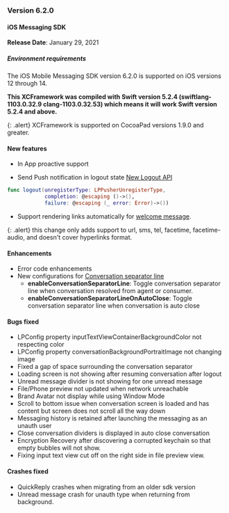 ### Version 6.2.0
#### iOS Messaging SDK

**Release Date**: January 29, 2021

##### Environment requirements

The iOS Mobile Messaging SDK version 6.2.0 is supported on iOS versions 12 through 14. 

**This XCFramework was compiled with Swift version 5.2.4 (swiftlang-1103.0.32.9 clang-1103.0.32.53) which means it will work Swift version 5.2.4 and above.**

{: .alert} 
XCFramework is supported on CocoaPad versions 1.9.0 and greater.

#### New features

* In App proactive support

* Send Push notification in logout state [New Logout API](mobile-app-messaging-sdk-for-ios-sdk-apis-messaging-api.html#logout)

```swift
func logout(unregisterType: LPPusherUnregisterType, 
            completion: @escaping ()->(), 
            failure: @escaping (_ error: Error)->())
```

* Support rendering links automatically for [welcome message](mobile-app-messaging-sdk-for-ios-advanced-features-welcome-message-with-quick-replies.html).

{: .alert} 
this change only adds support to url, sms, tel, facetime, facetime-audio, and doesn't cover hyperlinks format.
 
#### Enhancements

* Error code enhancements
* New configurations for [Conversation separator line](mobile-app-messaging-sdk-for-ios-sdk-attributes-branding-and-configurations.html#conversations)
    - **enableConversationSeparatorLine**: Toggle conversation separator line when conversation resolved from agent or consumer.
    - **enableConversationSeparatorLineOnAutoClose**: Toggle conversation separator line when conversation is auto close

#### Bugs fixed

* LPConfig property inputTextViewContainerBackgroundColor not respecting color
* LPConfig property conversationBackgroundPortraitImage not changing image
* Fixed a gap of space surrounding the conversation separator
* Loading screen is not showing after resuming conversation after logout
* Unread message divider is not showing for one unread message
* File/Phone preview not updated when network unreachable
* Brand Avatar not display while using Window Mode
* Scroll to bottom issue when conversation screen is loaded and has content but screen does not scroll all the way down
* Messaging history is retained after launching the messaging as an unauth user
* Close conversation dividers is displayed in auto close conversation
* Encryption Recovery after discovering a corrupted keychain so that empty bubbles will not show.
* Fixing input text view cut off on the right side in file preview view.

#### Crashes fixed

* QuickReply crashes when migrating from an older sdk version
* Unread message crash for unauth type when returning from background.
